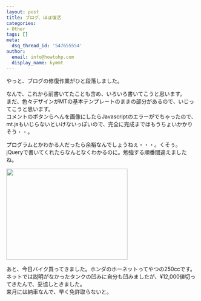 ```yaml
---
layout: post
title: ブログ、ほぼ復活
categories:
- Other
tags: []
meta:
  dsq_thread_id: '547655554'
author:
  email: info@howtohp.com
  display_name: kymmt
---
```


やっと、ブログの修復作業がひと段落しました。


なんで、これから前書いてたことも含め、いろいろ書いてこうと思います。  
まだ、色々デザインがMTの基本テンプレートのままの部分があるので、いじってこうと思います。  
コメントのボタンらへんを画像にしたらJavascriptのエラーがでちゃったので、mt.jsもいじらないといけないっぽいので、完全に完成まではもうちょいかかりそう・・。

プログラムとかわかる人だったら余裕なんでしょうねぇ・・・。くそぅ。  
jQueryで書いてくれたらなんとなくわかるのに。勉強する順番間違えましたね。

<img src="http://howtohp.com/wp/wp-content/uploads/2008/10/img-hornet.jpg" alt="" title="Honda Hornet 250" width="320" height="240" class="alignleft size-full wp-image-211" />

あと、今日バイク買ってきました。ホンダのホーネットってやつの250ccです。ネットでは説明がなかったタンクの凹みに自分も凹みましたが、&yen;12,000値切ってきたんで、妥協しときました。  
来月には納車なんで、早く免許取らないと。

